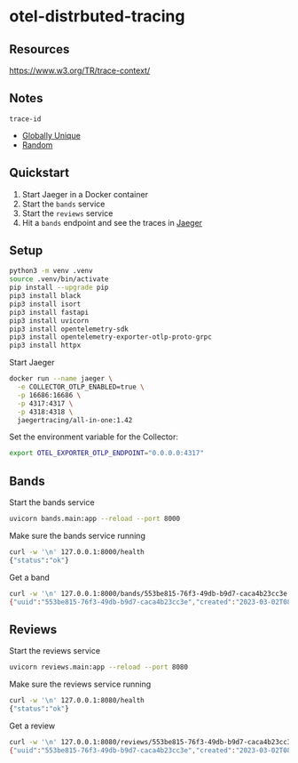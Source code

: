 # otel-distrbuted-tracing

## Resources
https://www.w3.org/TR/trace-context/

## Notes

`trace-id`
- [Globally Unique](https://www.w3.org/TR/trace-context/#uniqueness-of-trace-id)
- [Random](https://www.w3.org/TR/trace-context/#randomness-of-trace-id)

## Quickstart

1. Start Jaeger in a Docker container
2. Start the `bands` service
3. Start the `reviews` service
4. Hit a `bands` endpoint and see the traces in [Jaeger](http://localhost:16686/search)

## Setup

```sh
python3 -m venv .venv
source .venv/bin/activate
pip install --upgrade pip
pip3 install black
pip3 install isort
pip3 install fastapi
pip3 install uvicorn
pip3 install opentelemetry-sdk
pip3 install opentelemetry-exporter-otlp-proto-grpc
pip3 install httpx
```

Start Jaeger
```sh
docker run --name jaeger \
  -e COLLECTOR_OTLP_ENABLED=true \
  -p 16686:16686 \
  -p 4317:4317 \
  -p 4318:4318 \
  jaegertracing/all-in-one:1.42
```

Set the environment variable for the Collector:
```sh
export OTEL_EXPORTER_OTLP_ENDPOINT="0.0.0.0:4317"
```

## Bands

Start the bands service
```sh
uvicorn bands.main:app --reload --port 8000
```

Make sure the bands service running
```sh
curl -w '\n' 127.0.0.1:8000/health
{"status":"ok"}
```

Get a band
```sh
curl -w '\n' 127.0.0.1:8000/bands/553be815-76f3-49db-b9d7-caca4b23cc3e
{"uuid":"553be815-76f3-49db-b9d7-caca4b23cc3e","created":"2023-03-02T08:13:28.502366","succeeded_at":"2023-03-02T08:13:28.502873","result":{"name":"Fugazi"}}
```

## Reviews

Start the reviews service
```sh
uvicorn reviews.main:app --reload --port 8080
```

Make sure the reviews service running
```sh
curl -w '\n' 127.0.0.1:8080/health
{"status":"ok"}
```

Get a review
```sh
curl -w '\n' 127.0.0.1:8080/reviews/553be815-76f3-49db-b9d7-caca4b23cc3e
{"uuid":"553be815-76f3-49db-b9d7-caca4b23cc3e","created":"2023-03-02T08:22:57.546341","succeeded_at":"2023-03-02T08:22:57.546772","result":{"body":"I am a review."}}
```